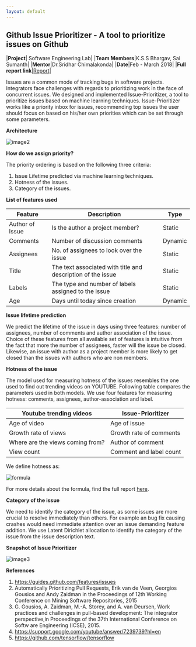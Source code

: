 ```yaml
---
layout: default
---
```


## Github Issue Prioritizer - A tool to prioritize issues on Github


|**Project**| Software Engineering Lab|
|**Team Members**|K.S.S Bhargav, Sai Sumanth|
|**Mentor**|Dr.Sridhar Chimalakonda|
|**Date**|Feb - March 2018|
|**Full report link**|[Report](report_issue_prioritizer.pdf)|

Issues are a common mode of tracking bugs in software projects. Integrators face challenges with regards to prioritizing work in the face of concurrent issues. We designed and implemented Issue-Prioritizer, a tool to prioritize issues based on machine learning techniques. Issue-Prioritizer works like a priority inbox for issues, recommending top issues the user should focus on based on his/her own priorities which can be set through some parameters.

**Architecture**

![image2](https://user-images.githubusercontent.com/24961068/48665363-f3da4580-ead2-11e8-9211-cac0f6270cf7.PNG)

**How do we assign priority?**

The priority ordering is based on the following three criteria:

1. Issue Lifetime predicted via machine learning techniques.
2. Hotness of the issues.
3. Category of the issues.

**List of features used**

| Feature  | Description  | Type  |
|---|---|---|
| Author of Issue  | Is the author a project member?  | Static   |
| Comments  |  Number of discussion comments | Dynamic|
| Assignees |  No. of assignees to look over the issue|  Static | 
| Title | The text associated with title and description of the issue| Static |
| Labels| The type and number of labels assigned to the issue| Static |
| Age| Days until today since creation| Dynamic|


**Issue lifetime prediction**

We predict the lifetime of the issue in days using three features: number of assignees, number of comments and author association of the issue. Choice of these features from all available set of features is intuitive from the fact that more the number of assignees, faster will the issue be closed. Likewise, an issue with author as a project member is more likely to get closed than the issues with authors who are non members.

**Hotness of the issue**

The model used for measuring hotness of the issues resembles the one used to find out trending videos on YOUTUBE. Following table compares the parameters used in both models. We use four features for measuring hotness: comments, assignees, author-association and label. 

| Youtube trending videos| Issue-Prioritizer |
| --- |--- |
| Age of video|Age of issue |
| Growth rate of views| Growth rate of comments|
| Where are the views coming from?| Author of comment|
| View count| Comment and label count|

We define hotness as:

![formula](https://user-images.githubusercontent.com/24961068/48665382-31d76980-ead3-11e8-9512-e76006c4baaa.PNG)

For more details about the formula, find the full report [here](report_issue_prioritizer.pdf).

**Category of the issue**

We need to identify the category of the issue, as some issues are more crucial to resolve immediately than others. For example an bug fix causing crashes would need immediate attention over an issue demanding feature addition. We use Latent Dirichlet allocation to identify the category of the issue from the issue description text.

**Snapshot of Issue Prioritizer**

![image3](https://user-images.githubusercontent.com/24961068/48665367-f9379000-ead2-11e8-8f7f-a7a0b33d8489.png)

**References**

1. <https://guides.github.com/features/issues>
2. Automatically Prioritizing Pull Requests, Erik van de Veen, Georgios Gousios and Andy Zaidman in the Proceedings of 12th Working Conference on Mining
Software Repositories, 2015
3. G. Gousios, A. Zaidman, M.-A. Storey, and A. van Deursen, Work practices and challenges in pull-based development: The integrator perspective,in Proceedings of the 37th International Conference on Softw are Engineering (ICSE), 2015.
4. <https://support.google.com/youtube/answer/7239739?hl=en>
5. <https://github.com/tensorflow/tensorflow>






